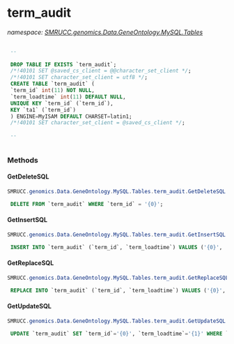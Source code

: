 ﻿# term_audit
_namespace: [SMRUCC.genomics.Data.GeneOntology.MySQL.Tables](./index.md)_

```SQL
 
 --
 
 DROP TABLE IF EXISTS `term_audit`;
 /*!40101 SET @saved_cs_client = @@character_set_client */;
 /*!40101 SET character_set_client = utf8 */;
 CREATE TABLE `term_audit` (
 `term_id` int(11) NOT NULL,
 `term_loadtime` int(11) DEFAULT NULL,
 UNIQUE KEY `term_id` (`term_id`),
 KEY `ta1` (`term_id`)
 ) ENGINE=MyISAM DEFAULT CHARSET=latin1;
 /*!40101 SET character_set_client = @saved_cs_client */;
 
 --
 
 ```



### Methods

#### GetDeleteSQL
```csharp
SMRUCC.genomics.Data.GeneOntology.MySQL.Tables.term_audit.GetDeleteSQL
```
```SQL
 DELETE FROM `term_audit` WHERE `term_id` = '{0}';
 ```

#### GetInsertSQL
```csharp
SMRUCC.genomics.Data.GeneOntology.MySQL.Tables.term_audit.GetInsertSQL
```
```SQL
 INSERT INTO `term_audit` (`term_id`, `term_loadtime`) VALUES ('{0}', '{1}');
 ```

#### GetReplaceSQL
```csharp
SMRUCC.genomics.Data.GeneOntology.MySQL.Tables.term_audit.GetReplaceSQL
```
```SQL
 REPLACE INTO `term_audit` (`term_id`, `term_loadtime`) VALUES ('{0}', '{1}');
 ```

#### GetUpdateSQL
```csharp
SMRUCC.genomics.Data.GeneOntology.MySQL.Tables.term_audit.GetUpdateSQL
```
```SQL
 UPDATE `term_audit` SET `term_id`='{0}', `term_loadtime`='{1}' WHERE `term_id` = '{2}';
 ```



